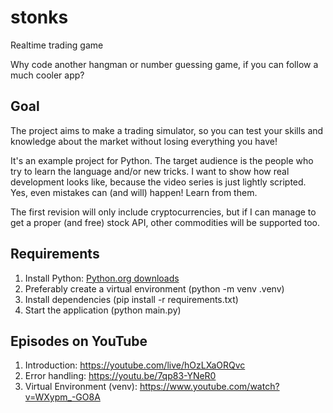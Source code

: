 # stonks
Realtime trading game

Why code another hangman or number guessing game, if you can follow a much cooler app?

## Goal

The project aims to make a trading simulator, so you can test your skills and knowledge about the market without losing everything you have!

It's an example project for Python. The target audience is the people who try to learn the language and/or new tricks. I want to show how real development looks like, because the video series is just lightly scripted. Yes, even mistakes can (and will) happen! Learn from them.

The first revision will only include cryptocurrencies, but if I can manage to get a proper (and free) stock API, other commodities will be supported too.

## Requirements

1. Install Python: [Python.org downloads](https://www.python.org/downloads/)
2. Preferably create a virtual environment (python -m venv .venv)
3. Install dependencies (pip install -r requirements.txt)
4. Start the application (python main.py)

## Episodes on YouTube

1. Introduction: https://youtube.com/live/hOzLXaORQvc
2. Error handling: https://youtu.be/7qp83-YNeR0
3. Virtual Environment (venv): https://www.youtube.com/watch?v=WXypm_-GO8A
